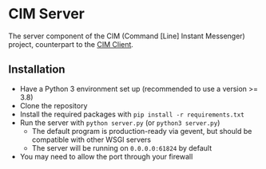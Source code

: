 # CIM Server
The server component of the CIM (Command [Line] Instant Messenger) project, counterpart to the [CIM Client](https://github.com/TheodoreHua/cim-client).

## Installation
- Have a Python 3 environment set up (recommended to use a version >= 3.8)
- Clone the repository
- Install the required packages with `pip install -r requirements.txt`
- Run the server with `python server.py` (or `python3 server.py`)
  - The default program is production-ready via gevent, but should be compatible with other WSGI servers 
  - The server will be running on `0.0.0.0:61824` by default
- You may need to allow the port through your firewall
